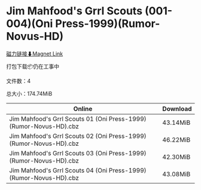 # Jim Mahfood's Grrl Scouts (001-004)(Oni Press-1999)(Rumor-Novus-HD)

[磁力链接⬇Magnet Link](magnet:?xt=urn:btih:e79e0a8e1634f9eb78048cc344c7da6ad4a38717&dn=Jim%20Mahfood%27s%20Grrl%20Scouts%20%28001-004%29%28Oni%20Press-1999%29%28Rumor-Novus-HD%29)

打包下载📦仍在工事中

文件数：4

总大小：174.74MiB

Online | Download
--- | ---
Jim Mahfood's Grrl Scouts 01 (Oni Press-1999) (Rumor-Novus-HD).cbz | 43.14MiB
Jim Mahfood's Grrl Scouts 02 (Oni Press-1999) (Rumor-Novus-HD).cbz | 46.22MiB
Jim Mahfood's Grrl Scouts 03 (Oni Press-1999) (Rumor-Novus-HD).cbz | 42.30MiB
Jim Mahfood's Grrl Scouts 04 (Oni Press-1999) (Rumor-Novus-HD).cbz | 43.08MiB